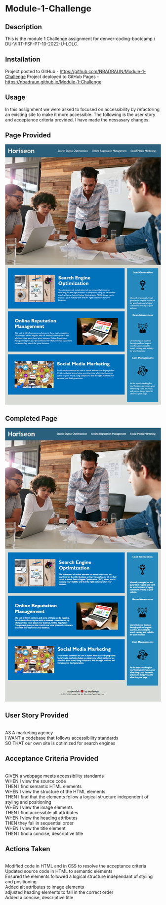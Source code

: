 # Module-1-Challenge

## Description 

This is the module 1 Challenge assignment for denver-coding-bootcamp / DU-VIRT-FSF-PT-10-2022-U-LOLC.  

## Installation
Project posted to GitHub - https://github.com/NBADRAUN/Module-1-Challenge
Project deployed to GitHub Pages - https://nbadraun.github.io/Module-1-Challenge


## Usage

In this assignment we were asked to focused on accessibility by refactoring an existing site to make it more accessible.  The following is the user story and acceptance criteria provided.  I have made the nessasary changes.  

## Page Provided

<img src="./assets/images/Page_Provided.png"> 

## Completed Page

<img src="./assets/images/Completed_Page.png">

## User Story Provided 

<Br>AS A marketing agency
<Br>I WANT a codebase that follows accessibility standards
<Br>SO THAT our own site is optimized for search engines

## Acceptance Criteria Provided 

<Br>GIVEN a webpage meets accessibility standards
<Br>WHEN I view the source code
<Br>THEN I find semantic HTML elements
<Br>WHEN I view the structure of the HTML elements
<Br>THEN I find that the elements follow a logical structure independent of styling and positioning
<Br>WHEN I view the image elements
<Br>THEN I find accessible alt attributes
<Br>WHEN I view the heading attributes
<Br>THEN they fall in sequential order
<Br>WHEN I view the title element
<Br>THEN I find a concise, descriptive title

## Actions Taken 

<Br>Modified code in HTML and in CSS to resolve the acceptance criteria
<Br>Updated source code in HTML to semantic elements
<Br>Ensured the elements followed a logical structure independant of styling and positioning
<Br>Added alt attributes to image elements
<Br>adjusted heading elements to fall in the correct order
<Br>Added a concise, descriptive title
